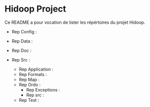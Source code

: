 # Hidoop Project 
Ce README a pour vocation de lister les répértoires du projet Hidoop.

- Rep Config : 

- Rep Data :

- Rep Doc :

- Rep Src :
	- Rep Application :
	- Rep Formats :
	- Rep Map :
	- Rep Ordo : 
	  - Rep Exceptions : 
	  - Rep src :
	- Rep Test :
